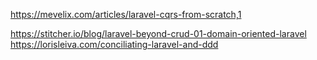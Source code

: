 https://mevelix.com/articles/laravel-cqrs-from-scratch,1


https://stitcher.io/blog/laravel-beyond-crud-01-domain-oriented-laravel
https://lorisleiva.com/conciliating-laravel-and-ddd

